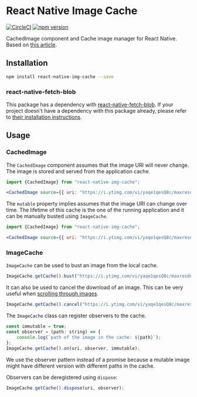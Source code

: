 # React Native Image Cache

[![CircleCI](https://circleci.com/gh/wcandillon/react-native-img-cache.svg?style=svg)](https://circleci.com/gh/wcandillon/react-native-img-cache)
[![npm version](https://badge.fury.io/js/react-native-img-cache.svg)](https://badge.fury.io/js/react-native-img-cache)

CachedImage component and Cache image manager for React Native. Based on [this article](https://hackernoon.com/image-caching-in-react-native-96d8df33ca84).

## Installation

```bash
npm install react-native-img-cache --save
```

### react-native-fetch-blob
This package has a dependency with [react-native-fetch-blob](https://github.com/wkh237/react-native-fetch-blob).
If your project doesn't have a dependency with this package already, please refer to [their installation instructions](https://github.com/wkh237/react-native-fetch-blob#user-content-installation).

## Usage

### CachedImage

The `CachedImage` component assumes that the image URI will never change. The image is stored and served from the application cache.

```jsx
import {CachedImage} from "react-native-img-cache";

<CachedImage source={{ uri: "https://i.ytimg.com/vi/yaqe1qesQ8c/maxresdefault.jpg" }} />
```

The `mutable` property implies assumes that the image URI can change over time. The lifetime of this cache is the one of the running application and it can be manually busted using `ImageCache`.

```jsx
import {CachedImage} from "react-native-img-cache";

<CachedImage source={{ uri: "https://i.ytimg.com/vi/yaqe1qesQ8c/maxresdefault.jpg" }} mutable />
```

### ImageCache

`ImageCache` can be used to bust an image from the local cache.

```js
ImageCache.getCache().bust("https://i.ytimg.com/vi/yaqe1qesQ8c/maxresdefault.jpg");
```

It can also be used to cancel the download of an image. This can be very useful when [scrolling through images](https://medium.com/@wcandillon/image-pipeline-with-react-native-listview-b92d4768b17c).

```js
ImageCache.getCache().cancel("https://i.ytimg.com/vi/yaqe1qesQ8c/maxresdefault.jpg");
```

The `ImageCache` class can register observers to the cache.

```js
const immutable = true;
const observer = (path: string) => {
    console.log(`path of the image in the cache: ${path}`);
};
ImageCache.getCache().on(uri, observer, immutable);
```

We use the observer pattern instead of a promise because a mutable image might have different version with different paths in the cache.

Observers can be deregistered using `dispose`:

```js
ImageCache.getCache().dispose(uri, observer);
```

